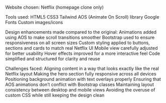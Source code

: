 Website chosen:
Netflix (homepage clone only)

Tools used:
HTML5
CSS3
Tailwind
AOS (Animate On Scroll) library
Google Fonts
Custom images/icons

Design enhancements made compared to the original:
Animations added using AOS to make scroll transitions smoother
Bootstrap used to ensure responsiveness on all screen sizes
Custom styling applied to buttons, sections and cards to match real Netflix UI
Mobile view carefully adjusted for better usability
Hover effects improved for a more interactive feel
Code simplified and structured for clarity and reuse

Challenges faced:
Aligning content in a way that looks exactly like the real Netflix layout
Making the hero section fully responsive across all devices
Positioning background animation with text overlays properly
Ensuring that AOS animations don’t conflict with Bootstrap classes
Maintaining layout consistency between desktop and mobile views
Avoiding the overuse of custom CSS while still keeping the design clean
